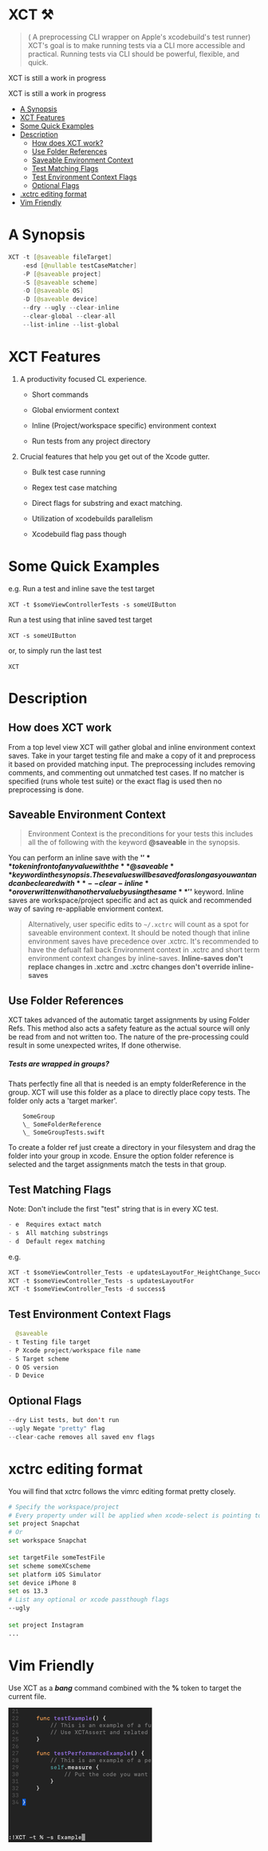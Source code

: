# XCT ⚒
> ( A preprocessing CLI wrapper on Apple's xcodebuild's test runner)
XCT's goal is to make running tests via a CLI more accessible and practical. Running tests via CLI should be powerful, flexible, and quick. 

XCT is still a work in progress

XCT is still a work in progress

<!--ts-->
   * [A Synopsis](#a-synopsis)
   * [XCT Features](#xct-features)
   * [Some Quick Examples](#some-quick-examples)
   * [Description](#description)
        * [How does XCT work?](#how-does-xct-work)
        * [Use Folder References](#use-folder-references)
        * [Saveable Environment Context](#saveable-environment-context)
        * [Test Matching Flags](#test-matching-flags)
        * [Test Environment Context Flags](#test-environment-context-flags)
        * [Optional Flags](#optional-flags)
   * [.xctrc editing format](#xctrc-editing-format)
   * [Vim Friendly](#vim-friendly)

<!--te-->

A Synopsis
==========

```swift
XCT -t [@saveable fileTarget]
    -esd [@nullable testCaseMatcher]
    -P [@saveable project]
    -S [@saveable scheme]
    -O [@saveable OS]
    -D [@saveable device]
    --dry --ugly --clear-inline
    --clear-global --clear-all
    --list-inline --list-global
```

XCT Features
============

1. A productivity focused CL experience.

    - Short commands

    - Global enviorment context

    - Inline (Project/workspace specific) environment context

    - Run tests from any project directory

2. Crucial features that help you get out of the Xcode gutter.

    - Bulk test case running

    - Regex test case matching

    - Direct flags for substring and exact matching.

    - Utilization of xcodebuilds parallelism

    - Xcodebuild flag pass though

Some Quick Examples
======

e.g.
Run a test and inline save the test target

`XCT -t $someViewControllerTests -s someUIButton`

Run a test using that inline saved test target

`XCT -s someUIButton`

or, to simply run the last test

`XCT`


Description
===========

How does XCT work
----

From a top level view XCT will gather global and inline environment context saves. Take in your target testing file and make a copy of it and preprocess it based on provided matching input. The preprocessing includes removing comments, and commenting out unmatched test cases. If no matcher is specified (runs whole test suite) or the exact flag is used then no preprocessing is done.

Saveable Environment Context
----

> Environment Context is the preconditions for your tests this includes all the of following with the keyword **@saveable** in the synopsis.

You can perform an inline save with the **'$'** token infront of any value with the **@saveable** keyword in the synopsis. These values will be saved for aslong as you want and can be cleared with **--clear-inline** or overwritten with another value by using the same **'$'** keyword. Inline saves are workspace/project specific and act as quick and recommended way of saving re-appliable enviorment context.

> Alternatively, user specific edits to `~/.xctrc` will count as a spot for saveable environment context. It should be noted though that inline environment saves have precedence over .xctrc. It's recommended to have the defualt fall back Environment context in .xctrc and short term environment context changes by inline-saves.
**Inline-saves don't replace changes in .xctrc and .xctrc changes don't override inline-saves**

Use Folder References
---

XCT takes advanced of the automatic target assignments by using Folder Refs. This method also acts a safety feature as the actual source will only be read from and not written too. The nature of the pre-processing could result in some unexpected writes, If done otherwise.

##### Tests are wrapped in groups?
Thats perfectly fine all that is needed is an empty folderReference in the group.
XCT will use this folder as a place to directly place copy tests. The folder only acts a 'target marker'.

```
	SomeGroup
    \_ SomeFolderReference
    \_ SomeGroupTests.swift
```

To create a folder ref just create a directory in your filesystem and drag the folder into your group in xcode. Ensure the option folder reference is selected and the target assignments match the tests in that group.  

Test Matching Flags
---

Note: Don't include the first "test" string that is in every XC test.

```swift
- e  Requires extact match
- s  All matching substrings
- d  Default regex matching
```
e.g.
```swift
XCT -t $someViewController_Tests -e updatesLayoutFor_HeightChange_Success
XCT -t $someViewController_Tests -s updatesLayoutFor
XCT -t $someViewController_Tests -d success$
```

Test Environment Context Flags
----

```swift
  @saveable
- t Testing file target
- P Xcode project/workspace file name
- S Target scheme
- O OS version
- D Device
```

Optional Flags
---

```swift
--dry List tests, but don't run
--ugly Negate "pretty" flag
--clear-cache removes all saved env flags
```

xctrc editing format
===
You will find that xctrc follows the vimrc editing format pretty closely.

```bash
# Specify the workspace/project
# Every property under will be applied when xcode-select is pointing to this workspace/project
set project Snapchat
# Or
set workspace Snapchat

set targetFile someTestFile
set scheme someXCscheme
set platform iOS Simulator
set device iPhone 8
set os 13.3
# List any optional or xcode passthough flags
--ugly

set project Instagram
...
```

Vim Friendly
===

Use XCT as a **_bang_** command combined with the **%** token to target the current file.

![Vim Usage](https://github.com/JoeManto/XCT/blob/master/vimUsage.png)
